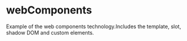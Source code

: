 # webComponents
Example of the web components technology.Includes the template, slot, shadow DOM and custom elements.
